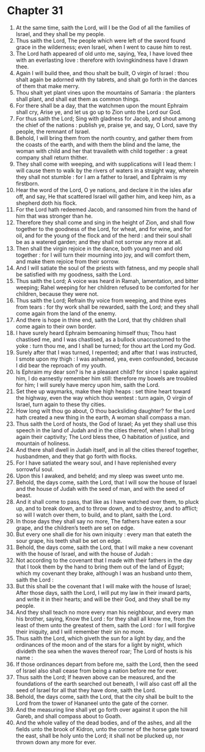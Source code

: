 # Chapter 31

1. At the same time, saith the Lord, will I be the God of all the families of Israel, and they shall be my people.
2. Thus saith the Lord, The people which were left of the sword found grace in the wilderness; even Israel, when I went to cause him to rest.
3. The Lord hath appeared of old unto me, saying, Yea, I have loved thee with an everlasting love : therefore with lovingkindness have I drawn thee.
4. Again I will build thee, and thou shalt be built, O virgin of Israel : thou shalt again be adorned with thy tabrets, and shalt go forth in the dances of them that make merry.
5. Thou shalt yet plant vines upon the mountains of Samaria : the planters shall plant, and shall eat them as common things.
6. For there shall be a day, that the watchmen upon the mount Ephraim shall cry, Arise ye, and let us go up to Zion unto the Lord our God.
7. For thus saith the Lord; Sing with gladness for Jacob, and shout among the chief of the nations : publish ye, praise ye, and say, O Lord, save thy people, the remnant of Israel.
8. Behold, I will bring them from the north country, and gather them from the coasts of the earth, and with them the blind and the lame, the woman with child and her that travaileth with child together : a great company shall return thither.
9. They shall come with weeping, and with supplications will I lead them: I will cause them to walk by the rivers of waters in a straight way, wherein they shall not stumble : for I am a father to Israel, and Ephraim is my firstborn.
10. Hear the word of the Lord, O ye nations, and declare it in the isles afar off, and say, He that scattered Israel will gather him, and keep him, as a shepherd doth his flock.
11. For the Lord hath redeemed Jacob, and ransomed him from the hand of him that was stronger than he.
12. Therefore they shall come and sing in the height of Zion, and shall flow together to the goodness of the Lord, for wheat, and for wine, and for oil, and for the young of the flock and of the herd : and their soul shall be as a watered garden; and they shall not sorrow any more at all.
13. Then shall the virgin rejoice in the dance, both young men and old together : for I will turn their mourning into joy, and will comfort them, and make them rejoice from their sorrow.
14. And I will satiate the soul of the priests with fatness, and my people shall be satisfied with my goodness, saith the Lord.
15. Thus saith the Lord; A voice was heard in Ramah, lamentation, and bitter weeping; Rahel weeping for her children refused to be comforted for her children, because they were not.
16. Thus saith the Lord; Refrain thy voice from weeping, and thine eyes from tears : for thy work shall be rewarded, saith the Lord; and they shall come again from the land of the enemy.
17. And there is hope in thine end, saith the Lord, that thy children shall come again to their own border.
18. I have surely heard Ephraim bemoaning himself thus; Thou hast chastised me, and I was chastised, as a bullock unaccustomed to the yoke : turn thou me, and I shall be turned; for thou art the Lord my God.
19. Surely after that I was turned, I repented; and after that I was instructed, I smote upon my thigh : I was ashamed, yea, even confounded, because I did bear the reproach of my youth.
20. Is Ephraim my dear son? is he a pleasant child? for since I spake against him, I do earnestly remember him still: therefore my bowels are troubled for him; I will surely have mercy upon him, saith the Lord.
21. Set thee up waymarks, make thee high heaps : set thine heart toward the highway, even the way which thou wentest : turn again, O virgin of Israel, turn again to these thy cities.
22. How long wilt thou go about, O thou backsliding daughter? for the Lord hath created a new thing in the earth, A woman shall compass a man.
23. Thus saith the Lord of hosts, the God of Israel; As yet they shall use this speech in the land of Judah and in the cities thereof, when I shall bring again their captivity; The Lord bless thee, O habitation of justice, and mountain of holiness.
24. And there shall dwell in Judah itself, and in all the cities thereof together, husbandmen, and they that go forth with flocks.
25. For I have satiated the weary soul, and I have replenished every sorrowful soul.
26. Upon this I awaked, and beheld; and my sleep was sweet unto me.
27. Behold, the days come, saith the Lord, that I will sow the house of Israel and the house of Judah with the seed of man, and with the seed of beast.
28. And it shall come to pass, that like as I have watched over them, to pluck up, and to break down, and to throw down, and to destroy, and to afflict; so will I watch over them, to build, and to plant, saith the Lord.
29. In those days they shall say no more, The fathers have eaten a sour grape, and the children’s teeth are set on edge.
30. But every one shall die for his own iniquity : every man that eateth the sour grape, his teeth shall be set on edge.
31. Behold, the days come, saith the Lord, that I will make a new covenant with the house of Israel, and with the house of Judah :
32. Not according to the covenant that I made with their fathers in the day that I took them by the hand to bring them out of the land of Egypt; which my covenant they brake, although I was an husband unto them, saith the Lord :
33. But this shall be the covenant that I will make with the house of Israel; After those days, saith the Lord, I will put my law in their inward parts, and write it in their hearts; and will be their God, and they shall be my people.
34. And they shall teach no more every man his neighbour, and every man his brother, saying, Know the Lord : for they shall all know me, from the least of them unto the greatest of them, saith the Lord : for I will forgive their iniquity, and I will remember their sin no more.
35. Thus saith the Lord, which giveth the sun for a light by day, and the ordinances of the moon and of the stars for a light by night, which divideth the sea when the waves thereof roar; The Lord of hosts is his name :
36. If those ordinances depart from before me, saith the Lord, then the seed of Israel also shall cease from being a nation before me for ever.
37. Thus saith the Lord; If heaven above can be measured, and the foundations of the earth searched out beneath, I will also cast off all the seed of Israel for all that they have done, saith the Lord.
38. Behold, the days come, saith the Lord, that the city shall be built to the Lord from the tower of Hananeel unto the gate of the corner.
39. And the measuring line shall yet go forth over against it upon the hill Gareb, and shall compass about to Goath.
40. And the whole valley of the dead bodies, and of the ashes, and all the fields unto the brook of Kidron, unto the corner of the horse gate toward the east, shall be holy unto the Lord; it shall not be plucked up, nor thrown down any more for ever.

